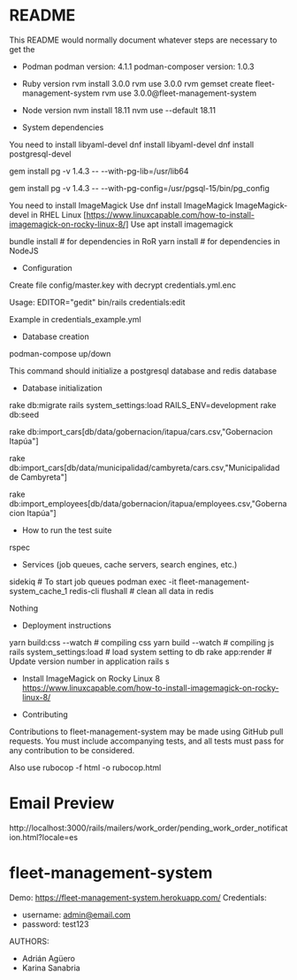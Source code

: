# README

This README would normally document whatever steps are necessary to get the
* Podman
  podman version: 4.1.1
  podman-composer version:  1.0.3

* Ruby version
  rvm install 3.0.0
  rvm use 3.0.0
  rvm gemset create fleet-management-system
  rvm use 3.0.0@fleet-management-system

* Node version
  nvm install 18.11
  nvm use --default 18.11

* System dependencies

You need to install libyaml-devel
dnf install libyaml-devel
dnf install postgresql-devel

gem install pg -v 1.4.3 -- --with-pg-lib=/usr/lib64

gem install pg -v 1.4.3 -- --with-pg-config=/usr/pgsql-15/bin/pg_config

You need to install ImageMagick
Use dnf install ImageMagick ImageMagick-devel in RHEL Linux [https://www.linuxcapable.com/how-to-install-imagemagick-on-rocky-linux-8/]
Use apt install imagemagick

bundle install # for dependencies in RoR
yarn install # for dependencies in NodeJS

* Configuration

Create file config/master.key with decrypt credentials.yml.enc

Usage: EDITOR="gedit" bin/rails credentials:edit

Example in credentials_example.yml

* Database creation

podman-compose up/down

This command should initialize a postgresql database and redis database

* Database initialization

rake db:migrate
rails system_settings:load RAILS_ENV=development
rake db:seed

rake db:import_cars[db/data/gobernacion/itapua/cars.csv,"Gobernacion Itapúa"]

rake db:import_cars[db/data/municipalidad/cambyreta/cars.csv,"Municipalidad de Cambyreta"]

rake db:import_employees[db/data/gobernacion/itapua/employees.csv,"Gobernacion Itapúa"]

* How to run the test suite

rspec

* Services (job queues, cache servers, search engines, etc.)

sidekiq # To start job queues
podman exec -it fleet-management-system_cache_1 redis-cli flushall # clean all data in redis

Nothing

* Deployment instructions

yarn build:css --watch # compiling css
yarn build --watch # compiling js
rails system_settings:load # load system setting to db
rake app:render # Update version number in application
rails s

* Install ImageMagick on Rocky Linux 8
https://www.linuxcapable.com/how-to-install-imagemagick-on-rocky-linux-8/

* Contributing

Contributions to fleet-management-system may be made using GitHub pull requests. You must include accompanying tests, and all tests must pass for any contribution to be considered.

Also use rubocop -f html -o rubocop.html

# Email Preview 
http://localhost:3000/rails/mailers/work_order/pending_work_order_notification.html?locale=es

# fleet-management-system

Demo: https://fleet-management-system.herokuapp.com/
Credentials:
- username: admin@email.com
- password: test123

AUTHORS:
- Adrián Agüero
- Karina Sanabria

